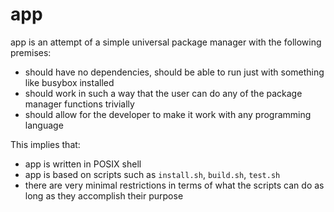 # app

app is an attempt of a simple universal package manager with the following
premises:

* should have no dependencies, should be able to run just with something like
  busybox installed
* should work in such a way that the user can do any of the package manager
  functions trivially
* should allow for the developer to make it work with any programming language

This implies that:

* app is written in POSIX shell
* app is based on scripts such as `install.sh`, `build.sh`, `test.sh`
* there are very minimal restrictions in terms of what the scripts can do as
  long as they accomplish their purpose

